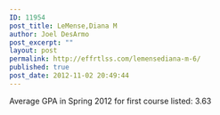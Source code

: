 ```yaml
---
ID: 11954
post_title: LeMense,Diana M
author: Joel DesArmo
post_excerpt: ""
layout: post
permalink: http://effrtlss.com/lemensediana-m-6/
published: true
post_date: 2012-11-02 20:49:44
---
```

<p>Average GPA in Spring 2012 for first course listed: 3.63</p>